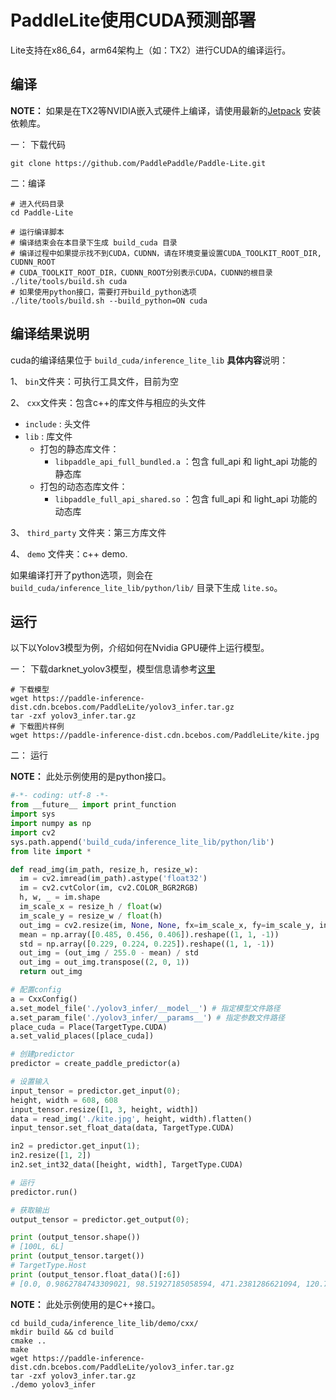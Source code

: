 # PaddleLite使用CUDA预测部署

Lite支持在x86_64，arm64架构上（如：TX2）进行CUDA的编译运行。

## 编译

**NOTE：** 如果是在TX2等NVIDIA嵌入式硬件上编译，请使用最新的[Jetpack](https://developer.nvidia.com/embedded/jetpack) 安装依赖库。


一： 下载代码

```
git clone https://github.com/PaddlePaddle/Paddle-Lite.git
```

二：编译

```
# 进入代码目录
cd Paddle-Lite

# 运行编译脚本
# 编译结束会在本目录下生成 build_cuda 目录
# 编译过程中如果提示找不到CUDA，CUDNN，请在环境变量设置CUDA_TOOLKIT_ROOT_DIR, CUDNN_ROOT
# CUDA_TOOLKIT_ROOT_DIR，CUDNN_ROOT分别表示CUDA，CUDNN的根目录
./lite/tools/build.sh cuda
# 如果使用python接口，需要打开build_python选项
./lite/tools/build.sh --build_python=ON cuda
```

## 编译结果说明

cuda的编译结果位于 `build_cuda/inference_lite_lib`
**具体内容**说明：

1、 `bin`文件夹：可执行工具文件，目前为空

2、 `cxx`文件夹：包含c++的库文件与相应的头文件

- `include`  : 头文件
- `lib` : 库文件
  - 打包的静态库文件：
    - `libpaddle_api_full_bundled.a`  ：包含 full_api 和 light_api 功能的静态库
  - 打包的动态态库文件：
    - `libpaddle_full_api_shared.so` ：包含 full_api 和 light_api 功能的动态库

3、 `third_party` 文件夹：第三方库文件

4、 `demo` 文件夹：c++ demo.

如果编译打开了python选项，则会在 `build_cuda/inference_lite_lib/python/lib/` 目录下生成 `lite.so`。

## 运行

以下以Yolov3模型为例，介绍如何在Nvidia GPU硬件上运行模型。

一： 下载darknet_yolov3模型，模型信息请参考[这里](https://github.com/PaddlePaddle/models/tree/develop/PaddleCV/yolov3)

```
# 下载模型
wget https://paddle-inference-dist.cdn.bcebos.com/PaddleLite/yolov3_infer.tar.gz
tar -zxf yolov3_infer.tar.gz
# 下载图片样例
wget https://paddle-inference-dist.cdn.bcebos.com/PaddleLite/kite.jpg
```

二： 运行   

**NOTE：** 此处示例使用的是python接口。

``` python
#-*- coding: utf-8 -*-
from __future__ import print_function
import sys
import numpy as np
import cv2
sys.path.append('build_cuda/inference_lite_lib/python/lib')
from lite import *

def read_img(im_path, resize_h, resize_w):
  im = cv2.imread(im_path).astype('float32')
  im = cv2.cvtColor(im, cv2.COLOR_BGR2RGB)
  h, w, _ = im.shape
  im_scale_x = resize_h / float(w)
  im_scale_y = resize_w / float(h)
  out_img = cv2.resize(im, None, None, fx=im_scale_x, fy=im_scale_y, interpolation=cv2.INTER_CUBIC)
  mean = np.array([0.485, 0.456, 0.406]).reshape((1, 1, -1))
  std = np.array([0.229, 0.224, 0.225]).reshape((1, 1, -1))
  out_img = (out_img / 255.0 - mean) / std
  out_img = out_img.transpose((2, 0, 1))
  return out_img

# 配置config
a = CxxConfig()
a.set_model_file('./yolov3_infer/__model__') # 指定模型文件路径 
a.set_param_file('./yolov3_infer/__params__') # 指定参数文件路径
place_cuda = Place(TargetType.CUDA)
a.set_valid_places([place_cuda])

# 创建predictor
predictor = create_paddle_predictor(a)

# 设置输入
input_tensor = predictor.get_input(0);
height, width = 608, 608
input_tensor.resize([1, 3, height, width])
data = read_img('./kite.jpg', height, width).flatten()
input_tensor.set_float_data(data, TargetType.CUDA)

in2 = predictor.get_input(1);
in2.resize([1, 2])
in2.set_int32_data([height, width], TargetType.CUDA)

# 运行
predictor.run()

# 获取输出
output_tensor = predictor.get_output(0);

print (output_tensor.shape())
# [100L, 6L]
print (output_tensor.target())
# TargetType.Host
print (output_tensor.float_data()[:6])
# [0.0, 0.9862784743309021, 98.51927185058594, 471.2381286621094, 120.73092651367188, 578.33251953125]

```

**NOTE：** 此处示例使用的是C++接口。

```
cd build_cuda/inference_lite_lib/demo/cxx/
mkdir build && cd build
cmake ..
make
wget https://paddle-inference-dist.cdn.bcebos.com/PaddleLite/yolov3_infer.tar.gz
tar -zxf yolov3_infer.tar.gz
./demo yolov3_infer
```
